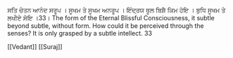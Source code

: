 ਸਤਿ ਚੇਤਨ ਆਨੰਦ ਸਰੂਪ । ਸੂਖਮ ਤੇ ਸੂਖਮ ਅਨਰੂਪ ।
ਇੰਦ੍ਰਯ ਥੂਲ ਬਿਸ਼ੈ ਕਿਮ ਹੋਇ । ਬੁਧਿ ਸੂਖਮ ਤੇ ਲਖੀਏ ਸੋਇ ।33।
The form of the Eternal Blissful Consciousness, it subtle beyond subtle, without form. 
How could it be perceived through the senses? It is only grasped by a subtle intellect. 33

[[Vedant]]
[[Suraj]]

